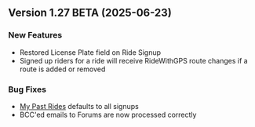  ## Version 1.27 BETA (2025-06-23)

 ### New Features
 - Restored License Plate field on Ride Signup
 - Signed up riders for a ride will receive RideWithGPS route changes if a route is added or removed

 ### Bug Fixes
 - [My Past Rides](/Rides/My/past) defaults to all signups
 - BCC'ed emails to Forums are now processed correctly
